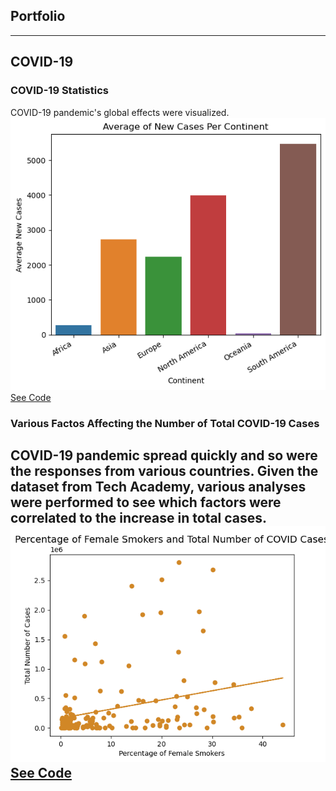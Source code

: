 ## Portfolio

---

## COVID-19

### COVID-19 Statistics
<base target = "_blank">

COVID-19 pandemic's global effects were visualized.
<img src="images/continents.png?raw=true"/>
<br>
<a href="https://github.com/eudorach/ds_codesummary/blob/main/COVID-19.incrate.md" target="_blank">See Code</a>

### Various Factos Affecting the Number of Total COVID-19 Cases
COVID-19 pandemic spread quickly and so were the responses from various countries. Given the dataset from Tech Academy, various analyses were performed to see which factors were correlated to the increase in total cases. 
<img src="images/female smokers and total cases.png?raw=true"/>
<br>
<a href="https://github.com/eudorach/ds_codesummary/blob/main/COVID-19total_cases_correlation.md" target="_blank">See Code</a>
---
